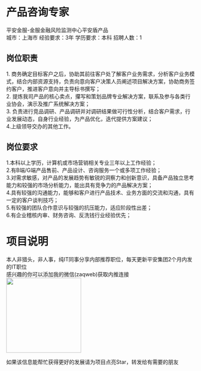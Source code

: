 # 产品咨询专家
平安金服-金服金融风险监测中心平安盾产品  
城市：上海市 经验要求：3年 学历要求：本科  招聘人数：1

## 岗位职责
1. 商务确定目标客户之后，协助其前往客户处了解客户业务需求，分析客户业务模式，结合内部资源支持，负责向意向客户决策人员阐述项目解决方案，协助商务签约客户，推进客户意向并主导标书撰写；   
2. 提炼我司产品的核心卖点，攥写和策划品牌专业解决方案，联系及参与各类行业协会，演示及推广系统解决方案；   
3. 负责进行竞品调研、产品调研并对调研结果做可行性分析，结合客户需求，行业发展动态，自身行业经验，为产品优化，迭代提供方案建议；   
4.上级领导交办的其他工作。

## 岗位要求
1.本科以上学历，计算机或市场营销相关专业三年以上工作经验；   
2.有B端/G端产品售前、产品设计、咨询服务一个或多项工作经验；   
3.对需求敏感，对产品的发展趋势有敏锐的洞察力和创新意识，具备产品独立思考能力和较强的市场分析能力，能出具有竞争力的产品解决方案；    
4.具有较强的沟通能力，能够和客户进行产品技术、业务方面的交流和沟通，具有一定的客户谈判技巧；    
5.有较强的团队合作意识与较强的抗压能力，适应阶段性出差；   
6.有企业稽核内审、财务咨询、反洗钱行业经验优先；

# 项目说明

本人非猎头，非人事，纯IT同事分享内部推荐职位，每天更新平安集团2个月内发的IT职位  
感兴趣的你可以添加我的微信(zaqweb)获取内推连接  
<img src="https://github.com/zaqweb/PA-IT-JOBS/blob/master/WechatICode.jpeg"  height="200" width="200">

如果该信息能帮忙获得更好的发展请为项目点亮Star，转发给有需要的朋友




